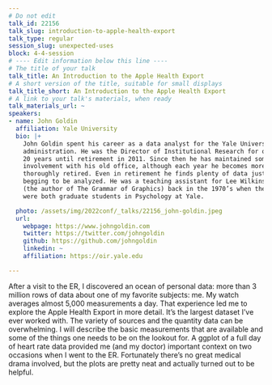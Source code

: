 ```yaml
---
# Do not edit
talk_id: 22156
talk_slug: introduction-to-apple-health-export
talk_type: regular
session_slug: unexpected-uses
block: 4-4-session
# ---- Edit information below this line ----
# The title of your talk
talk_title: An Introduction to the Apple Health Export
# A short version of the title, suitable for small displays
talk_title_short: An Introduction to the Apple Health Export
# A link to your talk's materials, when ready
talk_materials_url: ~
speakers:
- name: John Goldin
  affiliation: Yale University
  bio: |+
    John Goldin spent his career as a data analyst for the Yale University
    administration. He was the Director of Institutional Research for over
    20 years until retirement in 2011. Since then he has maintained some
    involvement with his old office, although each year he becomes more
    thoroughly retired. Even in retirement he finds plenty of data just
    begging to be analyzed. He was a teaching assistant for Lee Wilkinson
    (the author of The Grammar of Graphics) back in the 1970’s when they
    were both graduate students in Psychology at Yale.

  photo: /assets/img/2022conf/_talks/22156_john-goldin.jpeg
  url:
    webpage: https://www.johngoldin.com
    twitter: https://twitter.com/johngoldin
    github: https://github.com/johngoldin
    linkedin: ~
    affiliation: https://oir.yale.edu

---
```


<!-- ABSTRACT ----
Please write abstract below. You may use simple markdown (links, code style, bold, italics)
-->

After a visit to the ER, I discovered an ocean of personal data: more than 3
million rows of data about one of my favorite subjects: me. My watch averages
almost 5,000 measurements a day. That experience led me to explore the Apple
Health Export in more detail. It’s the largest dataset I’ve ever worked with.
The variety of sources and the quantity data can be overwhelming. I will
describe the basic measurements that are available and some of the things
one needs to be on the lookout for. A ggplot of a full day of heart rate data
provided me (and my doctor) important context on two occasions when I went to
the ER. Fortunately there’s no great medical drama involved, but the plots are
pretty neat and actually turned out to be helpful.

